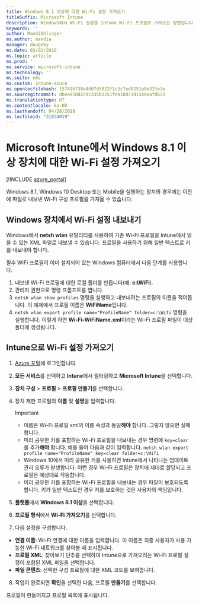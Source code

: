 ```yaml
---
title: Windows 8.1 이상에 대한 Wi-Fi 설정 가져오기
titleSuffix: Microsoft Intune
description: Windows에서 Wi-Fi 설정을 Intune Wi-Fi 프로필로 가져오는 방법입니다.
keywords: ''
author: MandiOhlinger
ms.author: mandia
manager: dougeby
ms.date: 03/02/2018
ms.topic: article
ms.prod: ''
ms.service: microsoft-intune
ms.technology: ''
ms.suite: ems
ms.custom: intune-azure
ms.openlocfilehash: 157416738e4607d5022f1c3c7ed8251a8e32fe3e
ms.sourcegitcommit: dbea918d2c0c335b2251fea18d7341340eafd673
ms.translationtype: HT
ms.contentlocale: ko-KR
ms.lasthandoff: 04/26/2018
ms.locfileid: "31834019"
---
```

# <a name="import-wi-fi-settings-for-windows-81-and-later-devices-in-microsoft-intune"></a>Microsoft Intune에서 Windows 8.1 이상 장치에 대한 Wi-Fi 설정 가져오기

[!INCLUDE [azure_portal](./includes/azure_portal.md)]

Windows 8.1, Windows 10 Desktop 또는 Mobile을 실행하는 장치의 경우에는 이전에 파일로 내보낸 Wi-Fi 구성 프로필을 가져올 수 있습니다.

## <a name="export-wi-fi-settings-from-a-windows-device"></a>Windows 장치에서 Wi-Fi 설정 내보내기

Windows에서 **netsh wlan** 유틸리티를 사용하여 기존 Wi-Fi 프로필을 Intune에서 읽을 수 있는 XML 파일로 내보낼 수 있습니다. 프로필을 사용하기 위해 일반 텍스트로 키를 내보내야 합니다.

필수 WiFi 프로필이 이미 설치되어 있는 Windows 컴퓨터에서 다음 단계를 사용합니다.

1. 내보낸 Wi-Fi 프로필에 대한 로컬 폴더를 만듭니다(예: **c:\WiFi**).
2. 관리자 권한으로 명령 프롬프트를 엽니다.
3. `netsh wlan show profiles` 명령을 실행하고 내보내려는 프로필의 이름을 적어둡니다. 이 예제에서 프로필 이름은 **WiFiName**입니다.
4. `netsh wlan export profile name="ProfileName" folder=c:\Wifi` 명령을 실행합니다. 이렇게 하면 **Wi-Fi-WiFiName.xml**이라는 Wi-Fi 프로필 파일이 대상 폴더에 생성됩니다.

## <a name="import-the-wi-fi-settings-into-intune"></a>Intune으로 Wi-Fi 설정 가져오기

1. [Azure 포털](https://portal.azure.com)에 로그인합니다.
2. **모든 서비스**를 선택하고 **Intune**에서 필터링하고 **Microsoft Intune**을 선택합니다.
3. **장치 구성** > **프로필** > **프로필 만들기**를 선택합니다.
4. 장치 제한 프로필의 **이름** 및 **설명**을 입력합니다.

    > [!IMPORTANT]
    > - 이름은 Wi-Fi 프로필 xml의 이름 속성과 동일**해야** 합니다. 그렇지 않으면 실패합니다.
    > - 미리 공유한 키를 포함하는 Wi-Fi 프로필을 내보내는 경우 명령에 `key=clear`를 추가**해야** 합니다. 예를 들어 다음과 같이 입력합니다. `netsh wlan export profile name="ProfileName" key=clear folder=c:\Wifi`
    > - Windows 10에서 미리 공유한 키를 사용하면 Intune에서 나타나는 업데이트 관리 오류가 발생합니다. 이런 경우 Wi-Fi 프로필은 장치에 제대로 할당되고 프로필은 예상대로 작동합니다.
    > - 미리 공유한 키를 포함하는 Wi-Fi 프로필을 내보내는 경우 파일이 보호되도록 합니다. 키가 일반 텍스트인 경우 키를 보호하는 것은 사용자의 책임입니다.

5. **플랫폼**에서 **Windows 8.1 이상**을 선택합니다.
6. **프로필 형식**에서 **Wi-Fi 가져오기**를 선택합니다.
7. 다음 설정을 구성합니다.
  - **연결 이름**: Wi-Fi 연결에 대한 이름을 입력합니다. 이 이름은 최종 사용자가 사용 가능한 Wi-Fi 네트워크를 찾아볼 때 표시됩니다.
  - **프로필 XML**: 찾아보기 단추를 선택하여 Intune으로 가져오려는 Wi-Fi 프로필 설정이 포함된 XML 파일을 선택합니다.
  - **파일 콘텐츠**: 선택한 구성 프로필에 대한 XML 코드를 보여줍니다.
8. 작업이 완료되면 **확인**을 선택한 다음, 프로필 **만들기**를 선택합니다.

프로필이 만들어지고 프로필 목록에 표시됩니다.
